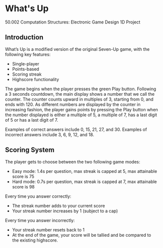 # What's Up
50.002 Computation Structures: Electronic Game Design 1D Project

## Introduction
What’s Up is a modified version of the original Seven-Up game, with the following key features:

* Single-player
* Points-based
* Scoring streak
* Highscore functionality

The game begins when the player presses the green Play button. Following a 3 seconds countdown, the main display shows a number that we call the counter. The counter counts upward in multiples of 3, starting from 0, and ends with 120. As different numbers are displayed by the counter in increasing fashion, the player gains points by pressing the Play button when the number displayed is either a multiple of 5, a multiple of 7, has a last digit of 5 or has a last digit of 7.

Examples of correct answers include 0, 15, 21, 27, and 30. Examples of incorrect answers include 3, 6, 9, 12, and 18.

## Scoring System

The player gets to choose between the two following game modes:
* Easy mode: 1.4s per question, max streak is capped at 5, max attainable score is 75
* Hard mode: 0.7s per question, max streak is capped at 7, max attainable score is 98

Every time you answer correctly:
* The streak number adds to your current score
* Your streak number increases by 1 (subject to a cap)

Every time you answer incorrectly:
* Your streak number resets back to 1
* At the end of the game, your score will be tallied and be compared to the existing highscore.
